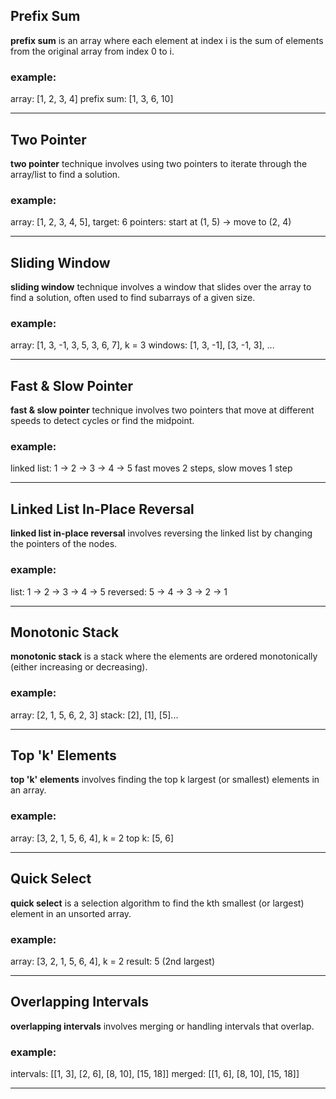 ## Prefix Sum
**prefix sum** is an array where each element at index i is the sum of elements from the original array from index 0 to i. 

### example:
array: [1, 2, 3, 4]
prefix sum: [1, 3, 6, 10]

---

## Two Pointer
**two pointer** technique involves using two pointers to iterate through the array/list to find a solution.

### example:
array: [1, 2, 3, 4, 5], target: 6
pointers: start at (1, 5) -> move to (2, 4)

---

## Sliding Window
**sliding window** technique involves a window that slides over the array to find a solution, often used to find subarrays of a given size.

### example:
array: [1, 3, -1, 3, 5, 3, 6, 7], k = 3
windows: [1, 3, -1], [3, -1, 3], ...

---

## Fast & Slow Pointer
**fast & slow pointer** technique involves two pointers that move at different speeds to detect cycles or find the midpoint.

### example:
linked list: 1 -> 2 -> 3 -> 4 -> 5
fast moves 2 steps, slow moves 1 step

---

## Linked List In-Place Reversal
**linked list in-place reversal** involves reversing the linked list by changing the pointers of the nodes.

### example:
list: 1 -> 2 -> 3 -> 4 -> 5
reversed: 5 -> 4 -> 3 -> 2 -> 1

---

## Monotonic Stack
**monotonic stack** is a stack where the elements are ordered monotonically (either increasing or decreasing).

### example:
array: [2, 1, 5, 6, 2, 3]
stack: [2], [1], [5]...

---

## Top 'k' Elements
**top 'k' elements** involves finding the top k largest (or smallest) elements in an array.

### example:
array: [3, 2, 1, 5, 6, 4], k = 2
top k: [5, 6]

---

## Quick Select
**quick select** is a selection algorithm to find the kth smallest (or largest) element in an unsorted array.

### example:
array: [3, 2, 1, 5, 6, 4], k = 2
result: 5 (2nd largest)

---

## Overlapping Intervals
**overlapping intervals** involves merging or handling intervals that overlap.

### example:
intervals: [[1, 3], [2, 6], [8, 10], [15, 18]]
merged: [[1, 6], [8, 10], [15, 18]]

---
